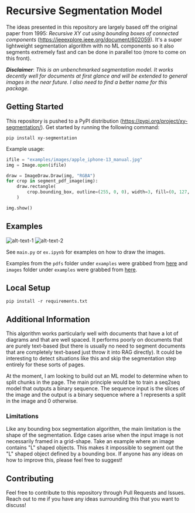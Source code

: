 # Recursive Segmentation Model

The ideas presented in this repository are largely based off the original paper from 1995: _Recursive XY cut using bounding boxes of connected components_ (https://ieeexplore.ieee.org/document/602059). It's a super lightweight segmentation algorithm with no ML components so it also segments extremely fast and can be done in parallel too (more to come on this front).

**_Disclaimer_**: _This is an unbenchmarked segmentation model. It works decently well for documents at first glance and will be extended to general images in the near future. I also need to find a better name for this package._

## Getting Started

This repository is pushed to a PyPI distribution (https://pypi.org/project/xy-segmentation/). Get started by running the following command:

```
pip install xy-segmentation
```

Example usage:

```python
ifile = "examples/images/apple_iphone-13_manual.jpg"
img = Image.open(ifile)

draw = ImageDraw.Draw(img, "RGBA")
for crop in segment_pdf_image(img):
    draw.rectangle(
        crop.bounding_box, outline=(255, 0, 0), width=3, fill=(0, 127, 255, 80)
    )

img.show()
```

## Examples

![alt-text-1](https://github.com/johnathanchiu/recursive-segmentation/blob/main/examples/outputs/apple_output.jpg "title-1") ![alt-text-2](https://github.com/johnathanchiu/recursive-segmentation/blob/main/examples/outputs/dell_output.jpg "title-2")

See `main.py` or `ex.ipynb` for examples on how to draw the images.

Examples from the `pdfs` folder under `examples` were grabbed from [here](https://www.princexml.com/samples/) and `images` folder under `examples` were grabbed from [here](https://github.com/AIM3-RUC/MPMQA).

## Local Setup

```
pip install -r requirements.txt
```

## Additional Information

This algorithm works particularly well with documents that have a lot of diagrams and that are well spaced. It performs poorly on documents that are purely text-based (but there is usually no need to segment documents that are completely text-based just throw it into RAG directly). It could be interesting to detect situations like this and skip the segmentation step entirely for these sorts of pages.

At the moment, I am looking to build out an ML model to determine when to split chunks in the page. The main principle would be to train a seq2seq model that outputs a binary sequence. The sequence input is the slices of the image and the output is a binary sequence where a 1 represents a split in the image and 0 otherwise.

### Limitations

Like any bounding box segmentation algorithm, the main limitation is the shape of the segmentation. Edge cases arise when the input image is not necessarily framed in a grid-shape. Take an example where an image contains "L" shaped objects. This makes it impossible to segment out the "L" shaped object defined by a bounding box. If anyone has any ideas on how to improve this, please feel free to suggest!

## Contributing

Feel free to contribute to this repository through Pull Requests and Issues. Reach out to me if you have any ideas surrounding this that you want to discuss!
